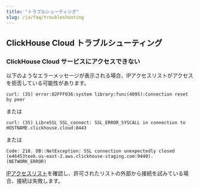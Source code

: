 ```yaml
---
title: "トラブルシューティング"
slug: /ja/faq/troubleshooting
---
```


## ClickHouse Cloud トラブルシューティング

### ClickHouse Cloud サービスにアクセスできない

以下のようなエラーメッセージが表示される場合、IPアクセスリストがアクセスを拒否している可能性があります。

```response
curl: (35) error:02FFF036:system library:func(4095):Connection reset by peer
```
または
```response
curl: (35) LibreSSL SSL_connect: SSL_ERROR_SYSCALL in connection to HOSTNAME.clickhouse.cloud:8443
```
または
```response
Code: 210. DB::NetException: SSL connection unexpectedly closed (e46453teek.us-east-2.aws.clickhouse-staging.com:9440). (NETWORK_ERROR)
```

[IPアクセスリスト](/docs/ja/cloud/security/setting-ip-filters)を確認し、許可されたリストの外部から接続を試みている場合、接続は失敗します。
